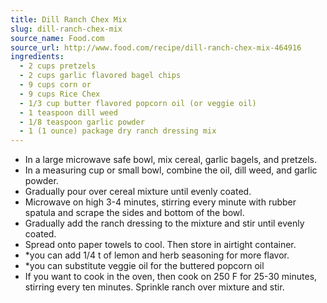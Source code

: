```yaml
---
title: Dill Ranch Chex Mix
slug: dill-ranch-chex-mix
source_name: Food.com
source_url: http://www.food.com/recipe/dill-ranch-chex-mix-464916
ingredients:
  - 2 cups pretzels
  - 2 cups garlic flavored bagel chips
  - 9 cups corn or
  - 9 cups Rice Chex
  - 1/3 cup butter flavored popcorn oil (or veggie oil)
  - 1 teaspoon dill weed
  - 1/8 teaspoon garlic powder
  - 1 (1 ounce) package dry ranch dressing mix
---
```


* In a large microwave safe bowl, mix cereal, garlic bagels, and pretzels.
* In a measuring cup or small bowl, combine the oil, dill weed, and garlic powder.
* Gradually pour over cereal mixture until evenly coated.
* Microwave on high 3-4 minutes, stirring every minute with rubber spatula and scrape the sides and bottom of the bowl.
* Gradually add the ranch dressing to the mixture and stir until evenly coated.
* Spread onto paper towels to cool. Then store in airtight container.
* *you can add 1/4 t of lemon and herb seasoning for more flavor.
* *you can substitute veggie oil for the buttered popcorn oil
* If you want to cook in the oven, then cook on 250 F for 25-30 minutes, stirring every ten minutes. Sprinkle ranch over mixture and stir.
